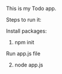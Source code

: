This is my Todo app.


Steps to run it:

Install packages:

1) npm init

Run app.js file

2) node app.js
